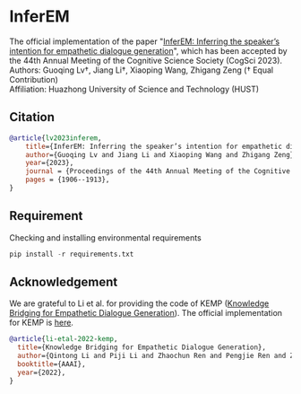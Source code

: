 # InferEM
The official implementation of the paper "[InferEM: Inferring the speaker’s intention for empathetic dialogue generation](https://escholarship.org/uc/item/0dk8x579)", which has been accepted by the 44th Annual Meeting of the Cognitive Science Society (CogSci 2023).  
Authors: Guoqing Lv†, Jiang Li†, Xiaoping Wang, Zhigang Zeng († Equal Contribution)  
Affiliation: Huazhong University of Science and Technology (HUST)  

## Citation
```bibtex
@article{lv2023inferem,
    title={InferEM: Inferring the speaker’s intention for empathetic dialogue generation},
    author={Guoqing Lv and Jiang Li and Xiaoping Wang and Zhigang Zeng},
    year={2023},
    journal = {Proceedings of the 44th Annual Meeting of the Cognitive Science Society},
    pages = {1906--1913},
}
```

## Requirement
Checking and installing environmental requirements
```python
pip install -r requirements.txt
```

## Acknowledgement
We are grateful to Li et al. for providing the code of KEMP ([Knowledge Bridging for Empathetic Dialogue Generation](https://ojs.aaai.org/index.php/AAAI/article/view/21347)). The official implementation for KEMP is [here](https://github.com/qtli/KEMP).

```bibtex
@article{li-etal-2022-kemp,
  title={Knowledge Bridging for Empathetic Dialogue Generation},
  author={Qintong Li and Piji Li and Zhaochun Ren and Pengjie Ren and Zhumin Chen},
  booktitle={AAAI},
  year={2022},
}
```


